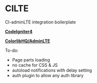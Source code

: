 # CILTE
CI-adminLTE integration boilerplate

**[CodeIgniter4](https://github.com/codeigniter4/CodeIgniter4)**

**[ColorlibHQ/AdminLTE](https://github.com/ColorlibHQ/AdminLTE)**

To-do:
- Page parts loading
- no cache for CSS & JS
- autoload notifications with delay setting
- auth plugin to allow any auth library
